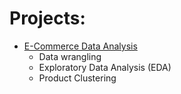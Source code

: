 # Projects:
- [E-Commerce Data Analysis](https://github.com/waltervt/Data_Science_Projects/tree/master/E-Commerce%20Data%20Analysis)
	- Data wrangling
	- Exploratory Data Analysis (EDA)
	- Product Clustering
